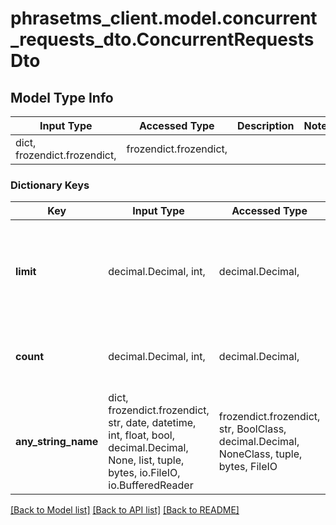 # phrasetms_client.model.concurrent_requests_dto.ConcurrentRequestsDto

## Model Type Info

| Input Type                   | Accessed Type          | Description | Notes |
| ---------------------------- | ---------------------- | ----------- | ----- |
| dict, frozendict.frozendict, | frozendict.frozendict, |             |

### Dictionary Keys

| Key                 | Input Type                                                                                                                                  | Accessed Type                                                                           | Description                                                         | Notes                                     |
| ------------------- | ------------------------------------------------------------------------------------------------------------------------------------------- | --------------------------------------------------------------------------------------- | ------------------------------------------------------------------- | ----------------------------------------- |
| **limit**           | decimal.Decimal, int,                                                                                                                       | decimal.Decimal,                                                                        | Max number of allowed concurrent request, null value means no limit | [optional] value must be a 32 bit integer |
| **count**           | decimal.Decimal, int,                                                                                                                       | decimal.Decimal,                                                                        | Current count of running concurrent requests                        | [optional] value must be a 32 bit integer |
| **any_string_name** | dict, frozendict.frozendict, str, date, datetime, int, float, bool, decimal.Decimal, None, list, tuple, bytes, io.FileIO, io.BufferedReader | frozendict.frozendict, str, BoolClass, decimal.Decimal, NoneClass, tuple, bytes, FileIO | any string name can be used but the value must be the correct type  | [optional]                                |

[[Back to Model list]](../../README.md#documentation-for-models) [[Back to API list]](../../README.md#documentation-for-api-endpoints) [[Back to README]](../../README.md)
